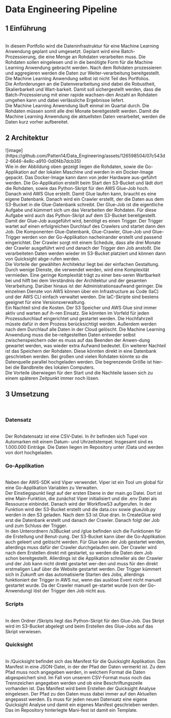 <h1>Data Engineering Pipeline</h1>
<h2>1 Einführung</h2><br>
In diesem Portfolio wird die Dateninfrastruktur für eine Machine Learning Anwendung geplant und umgesetzt. Geplant wird eine Batch-Prozessierung, die eine Menge an Rohdaten verarbeiten muss. Die Rohdaten sollen eingelesen und in die benötigte Form für die Machine Learning Anwendung gebracht werden. Nach dem Rohdaten prozessieren und aggregieren werden die Daten zur Weiter-verarbeitung bereitgestellt. Die Machine Learning Anwendung selbst ist nicht Teil des Portfolios.<br>
Die Anforderungen an die Datenverarbeitung sind dabei die Robustheit, Skalierbarkeit und Wart-barkeit. Damit soll sichergestellt werden, dass die Batch-Prozessierung mit einer rapide wachsen-den Anzahl an Rohdaten umgehen kann und dabei verlässliche Ergebnisse liefert.<br>
Die Machine Learning Anwendung läuft einmal im Quartal durch. Die Rohdaten müssen somit alle drei Monate bereitgestellt werden. Damit die Machine Learning Anwendung die aktuellsten Daten verarbeitet, werden die Daten kurz vorher aufbereitet.<br>
<h2>2 Architektur</h2>
![image](https://github.com/Patten14/Data_Engineering/assets/126598504/07c543d2-6646-4e8c-a910-0d0f4b7dcb35)<br>
Wie in der Abbildung oben gezeigt liegen die Rohdaten, sowie die Go-Applikation auf der lokalen Maschine und werden in ein Docker-Image gepackt. Das Docker-Image kann dann von jeder Hardware aus-geführt werden. Die Go-Applikation erstellt beim Start den S3-Bucket und lädt dort die Rohdaten, sowie das Python-Skript für den AWS Glue-Job hoch. Danach wird AWS Glue erstellt. Damit Glue laufen kann, braucht es eine eigene Datenbank. Danach wird ein Crawler erstellt, der die Daten aus dem S3-Bucket in die Glue-Datenbank schreibt. Der Glue-Job ist die eigentliche Aufgabe und kümmert sich um das Verarbeiten der Rohdaten. Für diese Aufgabe wird auch das Python-Skript auf dem S3-Bucket bereitgestellt. Damit der Glue-Job ausgeführt wird, benötigt es einen Trigger. Der Trigger wartet auf einen erfolgreichen Durchlauf des Crawlers und startet dann den Job. Die Komponenten Glue-Datenbank, Glue-Crawler, Glue-Job und Glue-Trigger werden von der Go-Applikation nacheinander erstellt und passend eingerichtet. Der Crawler sorgt mit einem Schedule, dass alle drei Monate der Crawler ausgeführt wird und danach der Trigger den Job anstoßt. Die verarbeiteten Daten werden wieder im S3-Bucket platziert und können dann von Quicksight abge-rufen werden.<br>
Die Vorteile der gewählten Architektur liegt bei der einfachen Gestaltung. Durch wenige Dienste, die verwendet werden, wird eine Komplexität vermieden. Eine geringe Komplexität trägt zu einer bes-seren Wartbarkeit bei und hilft bei dem Verständnis der Architektur und der gesamten Verarbeitung. Darüber hinaus ist der Administrationsaufwand geringer. Die einzelnen Dienste von AWS können über ein Infrastructure as Code (IaC) und der AWS CLI einfach verwaltet werden. Die IaC-Skripte sind bestens geeignet für eine Versionsverwaltung. <br>
Ein Nachteil sind die Kosten. Der S3 Speicher und AWS Glue sind immer aktiv und warten auf ih-ren Einsatz. Sie könnten im Vorfeld für jeden Prozessdurchlauf eingerichtet und gestartet werden. Die Hochfahrzeit müsste dafür in dem Prozess berücksichtigt werden. Außerdem werden nach dem Durchlauf alle Daten in der Cloud gelöscht. Die Machine Learning Anwendung muss die be-reitgestellten Daten entweder selbst zwischenspeichern oder es muss auf das Beenden der Anwen-dung gewartet werden, was wieder extra Aufwand bedeutet. Ein weiterer Nachteil ist das Speichern der Rohdaten. Diese könnten direkt in eine Datenbank geschrieben werden. Bei großen und vielen Rohdaten könnte so die Datenquelle parallel hochgeladen werden. Die begrenzende Größe ist hier-bei die Bandbreite des lokalen Computers.<br>
Die Vorteile überwiegen für den Start und die Nachteile lassen sich zu einem späteren Zeitpunkt immer noch lösen.<br>
<h2>3 Umsetzung</h2><br>
<h3>Datensatz</h3><br>
Der Rohdatensatz ist eine CSV-Datei. In ihr befinden sich Tupel von Automarken mit einem Datum- und Uhrzeitstempel. Insgesamt sind es 1.000.000 Einträge. Die Daten liegen im Repository unter /Data und werden von dort hochgeladen.<br>
<h3>Go-Applikation</h3><br>
Neben der AWS-SDK wird Viper verwendet. Viper ist ein Tool um global für eine Go-Applikation Variablen zu Verwalten.<br>
Der Einstiegspunkt liegt auf der ersten Ebene in der main.go Datei. Dort ist eine Main-Funktion, die zunächst Viper initialisiert und die .env Datei als Ressource einbindet. Danach wird der WorkflowS3 aufgerufen. In der Funktion wird der S3-Bucket erstellt und die data.csv sowie glueJob.py werden in den S3 geladen. Nach dem S3 ist Glue dran. In CreateGlue wird erst die Datenbank erstellt und danach der Crawler. Danach folgt der Job und zum Schluss der Trigger.<br>
In den Unterordnern /s3Bucket und /glue befinden sich die Funktionen für die Erstellung und Benut-zung. Der S3-Bucket kann über die Go-Applikation auch geleert und gelöscht werden. Für Glue kann der Job gestartet werden, allerdings muss dafür der Crawler durchgelaufen sein. Der Crawler wird nach dem Erstellen direkt mit gestartet, so werden die Daten dem Job schon bereitgestellt. Allerdings ist die Applikation schneller als der Crawler und der Job kann nicht direkt gestartet wer-den und muss für den direkt erstmaligen Lauf über die Website gestartet werden. Der Trigger kümmert sich in Zukunft um das automatisierte Starten des Jobs, allerdings funktioniert der Trigger in AWS nur, wenn das auslöse Event nicht manuell gestartet wurde. Da der Crawler manuell ge-startet wurde (von der Go-Anwendung) löst der Trigger den Job nicht aus.<br>
<h3>Scripts</h3><br>
In dem Ordner /Skripts liegt das Python-Skript für den Glue-Job. Das Skript wird im S3-Bucket abgelegt und beim Erstellen des Glue-Jobs auf das Skript verwiesen.<br>
<h3>Quicksight</h3><br>
In /Quicksight befindet sich das Manifest für die Quicksight Applikation. Das Manifest in eine JSON-Datei, in der der Pfad der Daten vermerkt ist. Zu dem Pfad muss noch angegeben werden, in welchem Format die Daten abgespeichert sind. Im Fall von unserem CSV-Format muss noch das Trennzeichen angegeben werden und ob eine Beschriftungszeile vorhanden ist. Das Manifest wird beim Erstellen der Quicksight Analyse eingelesen. Der Pfad zu den Daten muss dabei immer auf den Aktuellen angepasst werden. Es muss für jeden neuen Datensatz eine eigene Quicksight Analyse und damit ein eigenes Manifest geschrieben werden. Das im Repository hinterlegte Mani-fest ist damit ein Template.<br>
